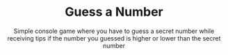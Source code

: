 <h1 align="center">Guess a Number</h1>

<p align="center">Simple console game where you have to guess a secret number while receiving tips if the number you guessed is higher or lower than the secret number </p>
